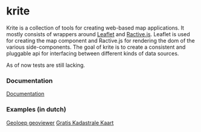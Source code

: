 # krite
Krite is a collection of tools for creating web-based map applications. It mostly consists of wrappers around [Leaflet](https://github.com/Leaflet/Leaflet) and [Ractive.js](https://github.com/ractivejs/ractive). Leaflet is used for creating the map component and Ractive.js for rendering the dom of the various side-components. The goal of krite is to create a consistent and pluggable api for interfacing between different kinds of data sources.

As of now tests are still lacking.

### Documentation
[Documentation](https://geoloep.github.io/krite/index.html)

### Examples (in dutch)
[Geoloep geoviewer](http://kaart.geoloep.nl/)
[Gratis Kadastrale Kaart](http://kadaster.geoloep.nl/)
